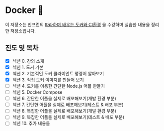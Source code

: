 # Docker 🐳
이 저장소는 인프런의 [따라하며 배우는 도커와 CI환경](https://www.inflearn.com/course/%EB%94%B0%EB%9D%BC%ED%95%98%EB%A9%B0-%EB%B0%B0%EC%9A%B0%EB%8A%94-%EB%8F%84%EC%BB%A4-ci) 을 수강하며 실습한 내용을 정리한 저장소입니다.

## 진도 및 목차
- [x] 섹션 0. 강의 소개
- [x] 섹션 1. 도커 기본
- [x] 섹션 2. 기본적인 도커 클라이언트 명령어 알아보기
- [x] 섹션 3. 직접 도커 이미지를 만들어 보기
- [ ] 섹션 4. 도커를 이용한 간단한 Node.js 어플 만들기
- [ ] 섹션 5. Docker Compose
- [ ] 섹션 6. 간단한 어플을 실제로 배포해보기(개발 환경 부분)
- [ ] 섹션 7. 간단한 어플을 실제로 배포해보기(테스트 & 배포 부분)
- [ ] 섹션 8. 복잡한 어플을 실제로 배포해보기(개발 환경 부분)
- [ ] 섹션 9. 복잡한 어플을 실제로 배포해보기(테스트 & 배포 부분)
- [ ] 섹션 10. 추가 내용들